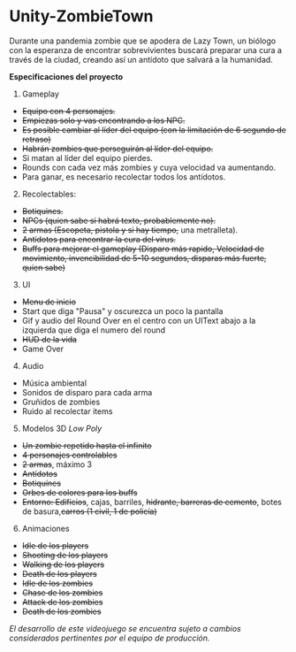 # Unity-ZombieTown
Durante una pandemia zombie que se apodera de Lazy Town, un biólogo con la esperanza de encontrar sobrevivientes buscará preparar una cura a través de la ciudad, creando así un antídoto que salvará a la humanidad.  
  
**Especificaciones del proyecto**  
1. Gameplay  
  - ~~Equipo con 4 personajes.~~  
  - ~~Empiezas solo y vas encontrando a los NPC.~~  
  - ~~Es posible cambiar al líder del equipo (con la limitación de 6 segundo de retraso)~~  
  - ~~Habrán zombies que perseguirán al líder del equipo.~~  
  - Si matan al líder del equipo pierdes.  
  - Rounds con cada vez más zombies y cuya velocidad va aumentando.  
  - Para ganar, es necesario recolectar todos los antídotos.  
2. Recolectables:  
  - ~~Botiquines.~~  
  - ~~NPCs (quien sabe si habrá texto, probablemente no).~~  
  - ~~2 armas (Escopeta, pistola y si hay tiempo,~~ una metralleta).  
  - ~~Antídotos para encontrar la cura del virus.~~  
  - ~~Buffs para mejorar el gameplay (Disparo más rapido, Velocidad de movimiento, invencibilidad de 5-10 segundos, disparas más fuerte, quien sabe)~~  
3. UI  
  - ~~Menu de inicio~~  
  - Start que diga "Pausa" y oscurezca un poco la pantalla  
  - Gif y audio del Round Over en el centro con un UIText abajo a la izquierda que diga el numero del round  
  - ~~HUD de la vida~~  
  - Game Over  
4. Audio  
  - Música ambiental  
  - Sonidos de disparo para cada arma  
  - Gruñidos de zombies  
  - Ruido al recolectar items  
5. Modelos 3D *Low Poly*  
  - ~~Un zombie repetido hasta el infinito~~  
  - ~~4 personajes controlables~~  
  - ~~2 armas~~, máximo 3  
  - ~~Antídotos~~  
  - ~~Botiquínes~~  
  - ~~Orbes de colores para los buffs~~  
  - ~~Entorno: Edificios~~, cajas, barriles, ~~hidrante, barreras de cemento~~, botes de basura,~~carros (1 civil, 1 de policía)~~
  6. Animaciones  
  - ~~Idle de los players~~  
  - ~~Shooting de los players~~  
  - ~~Walking de los players~~  
  - ~~Death de los players~~  
  - ~~Idle de los zombies~~  
  - ~~Chase de los zombies~~  
  - ~~Attack de los zombies~~  
  - ~~Death de los zombies~~  
    
*El desarrollo de este videojuego se encuentra sujeto a cambios considerados pertinentes por el equipo de producción.*
